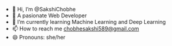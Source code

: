 - 👋 Hi, I’m @SakshiChobhe
- 👀 A pasionate Web Developer
- 🌱 I’m currently learning Machine Learning and Deep Learning
- 📫 How to reach me chobhesakshi589@gmail.com
- 😄 Pronouns: she/her


<!---
SakshiChobhe/SakshiChobhe is a ✨ special ✨ repository because its `README.md` (this file) appears on your GitHub profile.
You can click the Preview link to take a look at your changes.
--->
